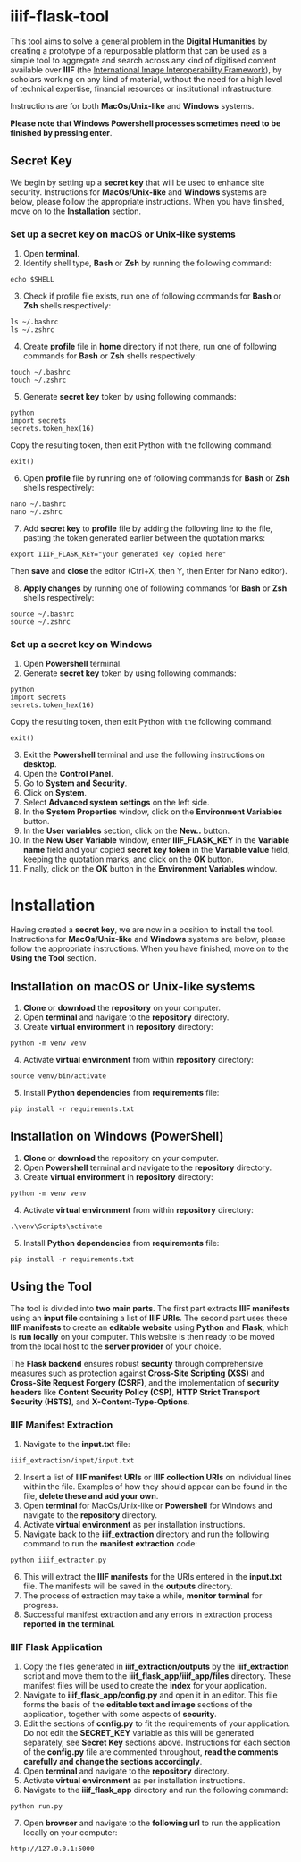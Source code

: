 # iiif-flask-tool

This tool aims to solve a general problem in the __Digital Humanities__ by creating a prototype of a repurposable platform that can be used as a simple tool to aggregate and search across any kind of digitised content available over __IIIF__ (the [International Image Interoperability Framework](https://iiif.io/)), by scholars working on any kind of material, without the need for a high level of technical expertise, financial resources or institutional infrastructure.

Instructions are for both __MacOs/Unix-like__ and __Windows__ systems. 

__Please note that Windows Powershell processes sometimes need to be finished by pressing enter__.

## Secret Key

We begin by setting up a __secret key__ that will be used to enhance site security. Instructions for __MacOs/Unix-like__ and __Windows__ systems are below, please follow the appropriate instructions. When you have finished, move on to the __Installation__ section. 

### Set up a secret key on macOS or Unix-like systems

1. Open __terminal__.
2. Identify shell type, __Bash__ or __Zsh__ by running the following command:
```
echo $SHELL
```

3. Check if profile file exists, run one of following commands for __Bash__ or __Zsh__ shells respectively:
```
ls ~/.bashrc
ls ~/.zshrc
```

4. Create __profile__ file in __home__ directory if not there, run one of following commands for __Bash__ or __Zsh__ shells respectively:
```
touch ~/.bashrc
touch ~/.zshrc
```

5. Generate __secret key__ token by using following commands:
```
python
import secrets
secrets.token_hex(16)
```

Copy the resulting token, then exit Python with the following command:

```
exit()
```

6. Open __profile__ file by running one of following commands for __Bash__ or __Zsh__ shells respectively:
```
nano ~/.bashrc
nano ~/.zshrc
```

7. Add __secret key__ to __profile__ file by adding the following line to the file, pasting the token generated earlier between the quotation marks:
```
export IIIF_FLASK_KEY="your generated key copied here"
```
Then __save__ and __close__ the editor (Ctrl+X, then Y, then Enter for Nano editor).

8. __Apply changes__ by running one of following commands for __Bash__ or __Zsh__ shells respectively:
``` 
source ~/.bashrc
source ~/.zshrc
```

### Set up a secret key on Windows

1. Open __Powershell__ terminal.
2. Generate __secret key__ token by using following commands:
```
python
import secrets
secrets.token_hex(16)
```

Copy the resulting token, then exit Python with the following command:

```
exit()
```

3. Exit the __Powershell__ terminal and use the following instructions on __desktop__.
4. Open the __Control Panel__.
5. Go to __System and Security__.
6. Click on __System__.
7. Select __Advanced system settings__ on the left side.
8. In the __System Properties__ window, click on the __Environment Variables__ button.
9. In the __User variables__ section, click on the __New..__ button.
10. In the __New User Variable__ window, enter __IIIF_FLASK_KEY__ in the __Variable name__ field and your copied __secret key token__ in the __Variable value__ field, keeping the quotation marks, and click on the __OK__ button.
11. Finally, click on the __OK__ button in the __Environment Variables__ window.

# Installation

Having created a __secret key__, we are now in a position to install the tool. Instructions for __MacOs/Unix-like__ and __Windows__ systems are below, please follow the appropriate instructions. When you have finished, move on to the __Using the Tool__ section. 

## Installation on macOS or Unix-like systems

1. __Clone__ or __download__ the __repository__ on your computer.
2. Open __terminal__ and navigate to the __repository__ directory. 
3. Create __virtual environment__ in __repository__ directory:
```
python -m venv venv
```

4. Activate __virtual environment__ from within __repository__ directory:
``` 
source venv/bin/activate
```

5. Install __Python dependencies__ from __requirements__ file:
```
pip install -r requirements.txt
```

## Installation on Windows (PowerShell)

1. __Clone__ or __download__ the repository on your computer.
2. Open __Powershell__ terminal and navigate to the __repository__ directory.
3. Create __virtual environment__ in __repository__ directory:
```
python -m venv venv
```

4. Activate __virtual environment__ from within __repository__ directory:
``` 
.\venv\Scripts\activate
```

5. Install __Python dependencies__ from __requirements__ file:
```
pip install -r requirements.txt
```

## Using the Tool

The tool is divided into __two main parts__. The first part extracts __IIIF manifests__ using an __input file__ containing a list of __IIIF URIs__. The second part uses these __IIIF manifests__ to create an __editable website__ using __Python__ and __Flask__, which is __run locally__ on your computer. This website is then ready to be moved from the local host to the __server provider__ of your choice.

The __Flask backend__ ensures robust __security__ through comprehensive measures such as protection against __Cross-Site Scripting (XSS)__ and __Cross-Site Request Forgery (CSRF)__, and the implementation of __security headers__ like __Content Security Policy (CSP)__, __HTTP Strict Transport Security (HSTS)__, and __X-Content-Type-Options__.

### IIIF Manifest Extraction

1. Navigate to the __input.txt__ file:
```
iiif_extraction/input/input.txt
```

2. Insert a list of __IIIF manifest URIs__ or __IIIF collection URIs__ on individual lines within the file. Examples of how they should appear can be found in the file, __delete these and add your own__.
3. Open __terminal__ for MacOs/Unix-like or __Powershell__ for Windows and navigate to the __repository__ directory.
4. Activate __virtual environment__ as per installation instructions.
5. Navigate back to the __iiif_extraction__ directory and run the following command to run the __manifest extraction__ code:
```
python iiif_extractor.py
```

6. This will extract the __IIIF manifests__ for the URIs entered in the __input.txt__ file. The manifests will be saved in the __outputs__ directory.
7. The process of extraction may take a while, __monitor terminal__ for progress.
8. Successful manifest extraction and any errors in extraction process __reported in the terminal__.

### IIIF Flask Application

1. Copy the files generated in __iiif_extraction/outputs__ by the __iiif_extraction__ script and move them to the __iiif_flask_app/iiif_app/files__ directory. These manifest files will be used to create the __index__ for your application.
2. Navigate to __iiif_flask_app/config.py__ and open it in an editor. This file forms the basis of the __editable text and image__ sections of the application, together with some aspects of __security__.
3. Edit the sections of __config.py__ to fit the requirements of your application. Do not edit the __SECRET_KEY__ variable as this will be generated separately, see __Secret Key__ sections above. Instructions for each section of the __config.py__ file are commented throughout, __read the comments carefully and change the sections accordingly__.
4. Open __terminal__ and navigate to the __repository__ directory.
5. Activate __virtual environment__ as per installation instructions.
6. Navigate to the __iiif_flask_app__ directory and run the following command:
```
python run.py
```

7. Open __browser__ and navigate to the __following url__ to run the application locally on your computer:
```
http://127.0.0.1:5000
```

